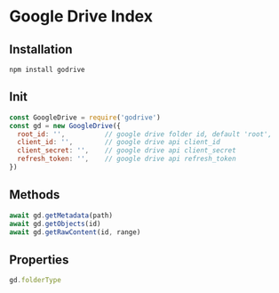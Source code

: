 # Google Drive Index

## Installation
```
npm install godrive
```

## Init
```js
const GoogleDrive = require('godrive')
const gd = new GoogleDrive({
  root_id: '',          // google drive folder id, default 'root',
  client_id: '',        // google drive api client_id
  client_secret: '',    // google drive api client_secret
  refresh_token: '',    // google drive api refresh_token
})
```

## Methods
```js
await gd.getMetadata(path)
await gd.getObjects(id)
await gd.getRawContent(id, range)
```

## Properties
```js
gd.folderType
```
